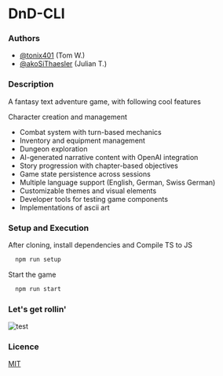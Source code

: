 
# DnD-CLI

### Authors

- [@tonix401](https://github.com/tonix401) (Tom W.)
- [@akoSiThaesler](https://github.com/akoSiThaesler) (Julian T.)

### Description
A fantasy text adventure game, with following cool features

  Character creation and management
- Combat system with turn-based mechanics
- Inventory and equipment management
- Dungeon exploration
- AI-generated narrative content with OpenAI integration
- Story progression with chapter-based objectives
- Game state persistence across sessions
- Multiple language support (English, German, Swiss German)
- Customizable themes and visual elements
- Developer tools for testing game components
- Implementations of ascii art

### Setup and Execution

After cloning, install dependencies and Compile TS to JS

```bash
  npm run setup
```

Start the game

```bash
  npm run start
```

### Let's get rollin'
![test](https://media.giphy.com/media/v1.Y2lkPTc5MGI3NjExdXo5cGg4eHpmZTZqYmtkcWJmdHMzZWozNHMyZDd4dHd4c2NsN2ZsNSZlcD12MV9naWZzX3NlYXJjaCZjdD1n/3oriNPdeu2W1aelciY/giphy.gif)

### Licence
[MIT](https://choosealicense.com/licenses/mit/)